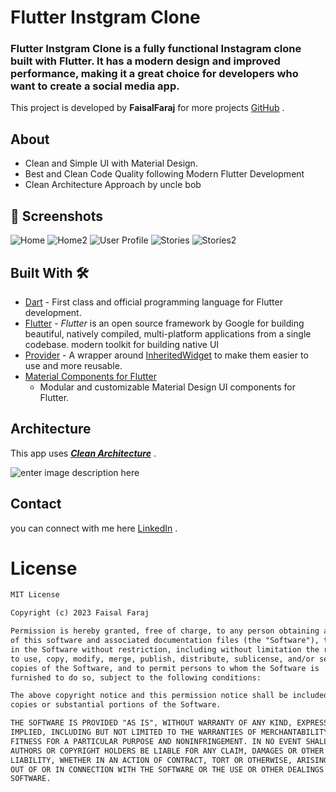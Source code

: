 ﻿# **Flutter Instgram Clone**

### **Flutter Instgram Clone** is a fully functional Instagram clone built with Flutter. It has a modern design and improved performance, making it a great choice for developers who want to create a social media app.

This project is developed by **FaisalFaraj** for more projects [GitHub](https://github.com/FaisalFaraj/) .


## About

- Clean and Simple UI with Material Design.
- Best and Clean Code Quality following Modern Flutter Development
- Clean Architecture Approach by uncle bob

##  📸 Screenshots
![Home](https://github.com/FaisalFaraj/Flutter-Instagram-Clone/blob/main/screenshots/1.png?raw=true)
![Home2](https://github.com/FaisalFaraj/Flutter-Instagram-Clone/blob/main/screenshots/2.png?raw=true)
![User Profile](https://github.com/FaisalFaraj/Flutter-Instagram-Clone/blob/main/screenshots/3.png?raw=true)
![Stories](https://github.com/FaisalFaraj/Flutter-Instagram-Clone/blob/main/screenshots/4.png?raw=true)
![Stories2](https://github.com/FaisalFaraj/Flutter-Instagram-Clone/blob/main/screenshots/5.png?raw=true)



## Built With 🛠

- [Dart](https://dart.dev) - First class and official programming language for Flutter
  development.
- [Flutter](https://flutter.dev) - _Flutter_ is an open source framework by Google for building beautiful, natively compiled, multi-platform applications from a single codebase.
  modern toolkit for building native UI
- [Provider](https://pub.dev/packages/provider) - A wrapper around [InheritedWidget](https://api.flutter.dev/flutter/widgets/InheritedWidget-class.html) to make them easier to use and more reusable.
- [Material Components for Flutter](https://docs.flutter.dev/ui/widgets/material)
    - Modular and customizable Material Design UI components for Flutter.



## Architecture

This app uses [***Clean
Architecture***](https://betterprogramming.pub/flutter-clean-architecture-test-driven-development-practical-guide-445f388e8604)
.

![enter image description here](https://miro.medium.com/v2/resize:fit:1400/1*0u-ekVHFu7Om7Z-VTwFHvg.png)

## Contact

you can connect with me here [LinkedIn](https://ly.linkedin.com/in/faisal-faraj-918014267) .

# License

```xml
MIT License

Copyright (c) 2023 Faisal Faraj

Permission is hereby granted, free of charge, to any person obtaining a copy
of this software and associated documentation files (the "Software"), to deal
in the Software without restriction, including without limitation the rights
to use, copy, modify, merge, publish, distribute, sublicense, and/or sell
copies of the Software, and to permit persons to whom the Software is
furnished to do so, subject to the following conditions:

The above copyright notice and this permission notice shall be included in all
copies or substantial portions of the Software.

THE SOFTWARE IS PROVIDED "AS IS", WITHOUT WARRANTY OF ANY KIND, EXPRESS OR
IMPLIED, INCLUDING BUT NOT LIMITED TO THE WARRANTIES OF MERCHANTABILITY,
FITNESS FOR A PARTICULAR PURPOSE AND NONINFRINGEMENT. IN NO EVENT SHALL THE
AUTHORS OR COPYRIGHT HOLDERS BE LIABLE FOR ANY CLAIM, DAMAGES OR OTHER
LIABILITY, WHETHER IN AN ACTION OF CONTRACT, TORT OR OTHERWISE, ARISING FROM,
OUT OF OR IN CONNECTION WITH THE SOFTWARE OR THE USE OR OTHER DEALINGS IN THE
SOFTWARE.
```

